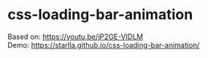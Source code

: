 # css-loading-bar-animation

Based on: https://youtu.be/jP2GE-VIDLM  
Demo: https://starlla.github.io/css-loading-bar-animation/
